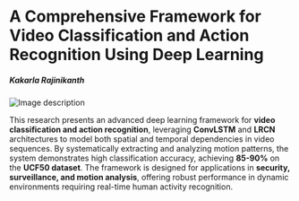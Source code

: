 # **A Comprehensive Framework for Video Classification and Action Recognition Using Deep Learning**

##### *Kakarla Rajinikanth*

![Image description](images/intro.png)



This research presents an advanced deep learning framework for **video classification and action recognition**, leveraging **ConvLSTM** and **LRCN** architectures to model both spatial and temporal dependencies in video sequences. By systematically extracting and analyzing motion patterns, the system demonstrates high classification accuracy, achieving **85-90%** on the **UCF50 dataset**. The framework is designed for applications in **security, surveillance, and motion analysis**, offering robust performance in dynamic environments requiring real-time human activity recognition.
